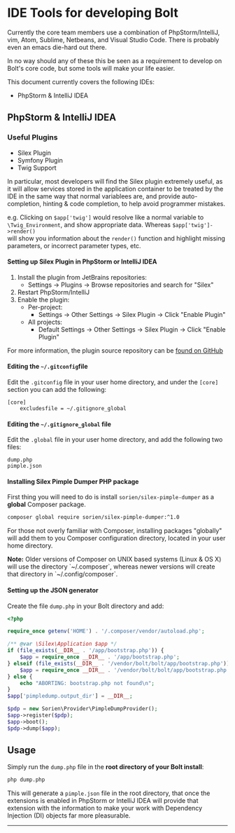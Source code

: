 IDE Tools for developing Bolt
=============================

Currently the core team members use a combination of PhpStorm/IntelliJ, vim,
Atom, Sublime, Netbeans, and Visual Studio Code. There is probably even an 
emacs die-hard out there.

In no way should any of these this be seen as a requirement to develop on
Bolt's core code, but some tools will make your life easier.

This document currently covers the following IDEs:
  * PhpStorm & IntelliJ IDEA

## PhpStorm & IntelliJ IDEA

### Useful Plugins

* Silex Plugin
* Symfony Plugin
* Twig Support

In particular, most developers will find the Silex plugin extremely useful, as
it will allow services stored in the application container to be treated by the
IDE in the same way that normal variablees are, and provide auto-completion, 
hinting & code completion, to help avoid programmer mistakes.  
 
e.g. Clicking on `$app['twig']` would resolve like a normal variable to 
`\Twig_Environment`, and show appropriate data. Whereas `$app['twig']->render()`  
will show you information about the `render()` function and highlight missing
parameters, or incorrect parameter types, etc.


#### Setting up Silex Plugin in PhpStorm or IntelliJ IDEA

1. Install the plugin from JetBrains repositories:
   * Settings → Plugins → Browse repositories and search for "Silex"
2. Restart PhpStorm/IntelliJ
3. Enable the plugin:
   * Per-project:
     * Settings → Other Settings → Silex Plugin  → Click "Enable Plugin"
   * All projects:
     * Default Settings → Other Settings → Silex Plugin  → Click "Enable Plugin"

For more information, the plugin source repository can be [found on GitHub][silex-idea-plugin]


#### Editing the `~/.gitconfig`file

Edit the `.gitconfig` file in your user home directory, and under the `[core]`
section you can add the following:

```
[core]
    excludesfile = ~/.gitignore_global
```

#### Editing the `~/.gitignore_global` file

Edit the `.global` file in your user home directory, and add the following two
files:

```
dump.php
pimple.json
```

#### Installing Silex Pimple Dumper PHP package

First thing you will need to do is install `sorien/silex-pimple-dumper` as a 
**global** Composer package. 

```bash
composer global require sorien/silex-pimple-dumper:^1.0
```

For those not overly familiar with Composer, installing packages "globally"
will add them to you Composer configuration directory, located in your user
home directory.

<p class="note"><strong>Note:</strong> Older versions of Composer on UNIX based
systems (Linux & OS X) will use the directory `~/.composer`, whereas newer 
versions will create that directory in `~/.config/composer`.</p>

#### Setting up the JSON generator

Create the file `dump.php` in your Bolt directory and add:

```php
<?php

require_once getenv('HOME') . '/.composer/vendor/autoload.php';

/** @var \Silex\Application $app */
if (file_exists(__DIR__ . '/app/bootstrap.php')) {
    $app = require_once __DIR__ . '/app/bootstrap.php';
} elseif (file_exists(__DIR__ . '/vendor/bolt/bolt/app/bootstrap.php')) {
    $app = require_once __DIR__ . '/vendor/bolt/bolt/app/bootstrap.php';
} else {
    echo "ABORTING: bootstrap.php not found\n";
}
$app['pimpledump.output_dir'] = __DIR__;

$pdp = new Sorien\Provider\PimpleDumpProvider();
$app->register($pdp);
$app->boot();
$pdp->dump($app);
```

## Usage

Simply run the `dump.php` file in the **root directory of your Bolt install**:

```bash
php dump.php
```

This will generate a `pimple.json` file in the root directory, that once the
extensions is enabled in PhpStorm or IntelliJ IDEA will provide that extension
with the information to make your work with Dependency Injection (DI) objects
far more pleasurable.

--- 

[silex-pimple-dumper]: https://github.com/Sorien/silex-pimple-dumper
[silex-idea-plugin]: https://github.com/Sorien/silex-idea-plugin
